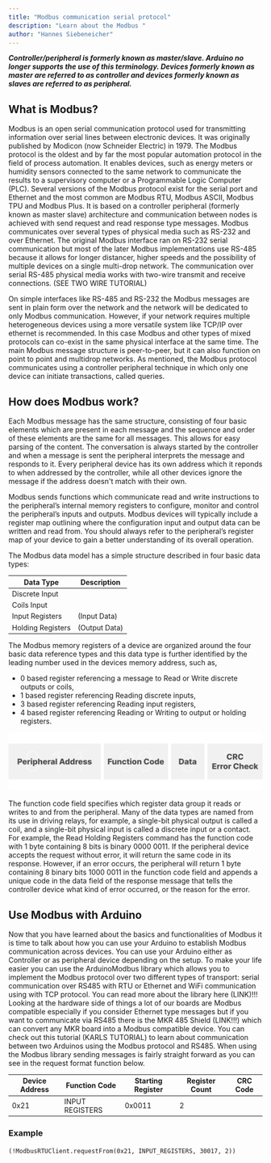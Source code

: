 ```yaml
---
title: "Modbus communication serial protocol"
description: "Learn about the Modbus "
author: "Hannes Siebeneicher"
---
```


***Controller/peripheral is formerly known as master/slave. Arduino no longer supports the use of this terminology. Devices formerly known as master are referred to as controller and devices formerly known as slaves are referred to as peripheral.***

## What is Modbus?
Modbus is an open serial communication protocol used for transmitting information over serial lines between electronic devices. It was originally published by Modicon (now Schneider Electric) in 1979. The Modbus protocol is the oldest and by far the most popular automation protocol in the field of process automation. It enables devices, such as energy meters or humidity sensors connected to the same network to communicate the results to a supervisory computer or a Programmable Logic Computer (PLC). Several versions of the Modbus protocol exist for the serial port and Ethernet and the most common are Modbus RTU, Modbus ASCII, Modbus TPU and Modbus Plus. It is based on a controller peripheral (formerly known as master slave) architecture and communication between nodes is achieved with send request and read response type messages. Modbus communicates over several types of physical media such as RS-232 and over Ethernet. The original Modbus interface ran on RS-232 serial communication but most of the later Modbus implementations use RS-485 because it allows for longer distancer, higher speeds and the possibility of multiple devices on a single multi-drop network. The communication over serial RS-485 physical media works with two-wire transmit and receive connections. (SEE TWO WIRE TUTORIAL)

On simple interfaces like RS-485 and RS-232 the Modbus messages are sent in plain form over the network and the network will be dedicated to only Modbus communication. However, if your network requires multiple heterogeneous devices using a more versatile system like TCP/IP over ethernet is recommended. In this case Modbus and other types of mixed protocols can co-exist in the same physical interface at the same time. The main Modbus message structure is peer-to-peer, but it can also function on point to point and multidrop networks. As mentioned, the Modbus protocol communicates using a controller peripheral technique in which only one device can initiate transactions, called queries. 

## How does Modbus work?
Each Modbus message has the same structure, consisting of four basic elements which are present in each message and the sequence and order of these elements are the same for all messages. This allows for easy parsing of the content. The conversation is always started by the controller and when a message is sent the peripheral interprets the message and responds to it. Every peripheral device has its own address which it reponds to when addressed by the controller, while all other devices ignore the message if the address doesn't match with their own.

Modbus sends functions which communicate read and write instructions to the peripheral’s internal memory registers to configure, monitor and control the peripheral’s inputs and outputs. Modbus devices will typically include a register map outlining where the configuration input and output data can be written and read from. You should always refer to the peripheral’s register map of your device to gain a better understanding of its overall operation. 

The Modbus data model has a simple structure described in four basic data types:

| Data Type         | Description   | 
| -----------       | -----------   |
| Discrete Input    |               |
| Coils Input       |               |
| Input Registers   | (Input Data)  |
| Holding Registers | (Output Data) |


The Modbus memory registers of a device are organized around the four basic data reference types and this data type is further identified by the leading number used in the devices memory address, such as, 
- 0 based register referencing a message to Read or Write discrete outputs or coils, 
- 1 based register referencing Reading discrete inputs,
- 3 based register referencing Reading input registers,
- 4 based register referencing Reading or Writing to output or holding registers. 

![](assets/modbusStructure.png)

The function code field specifies which register data group it reads or writes to and from the peripheral. Many of the data types are named from its use in driving relays, for example, a single-bit physical output is called a coil, and a single-bit physical input is called a discrete input or a contact. 
For example, the Read Holding Registers command has the function code with 1 byte containing 8 bits is binary 0000 0011. If the peripheral device accepts the request without error, it will return the same code in its response. However, if an error occurs, the peripheral will return 1 byte containing 8 binary bits 1000 0011 in the function code field and appends a unique code in the data field of the response message that tells the controller device what kind of error occurred, or the reason for the error.

## Use Modbus with Arduino
Now that you have learned about the basics and functionalities of Modbus it is time to talk about how you can use your Arduino to establish Modbus communication across devices. You can use your Arduino either as Controller or as peripheral device depending on the setup. To make your life easier you can use the ArduinoModbus library which allows you to implement the Modbus protocol over two different types of transport: serial communication over RS485 with RTU or Ethernet and WiFi communication using with TCP protocol. You can read more about the library here (LINK)!!!
Looking at the hardware side of things a lot of our boards are Modbus compatible especially if you consider Ethernet type messages but if you want to communicate via RS485 there is the MKR 485 Shield (LINK!!!) which can convert any MKR board into a Modbus compatible device. You can check out this tutorial (KARLS TUTORIAL) to learn about communication between two Arduinos using the Modbus protocol and RS485. 
When using the Modbus library sending messages is fairly straight forward as you can see in the request format function below.

| Device Address | Function Code | Starting Register |  Register Count | CRC Code |  
| ----------- | ----------- |----------- |----------- |----------- |
| 0x21      | INPUT REGISTERS       | 0x0011       | 2       |

### Example
```
(!ModbusRTUClient.requestFrom(0x21, INPUT_REGISTERS, 30017, 2))
```